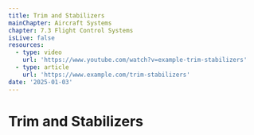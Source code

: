 ```yaml
---
title: Trim and Stabilizers
mainChapter: Aircraft Systems
chapter: 7.3 Flight Control Systems
isLive: false
resources:
  - type: video
    url: 'https://www.youtube.com/watch?v=example-trim-stabilizers'
  - type: article
    url: 'https://www.example.com/trim-stabilizers'
date: '2025-01-03'
---
```


# Trim and Stabilizers

